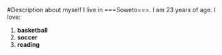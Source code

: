 #Description about myself 
I live in ===Soweto===. I am 23 years of age. 
I love:
  1. **basketball**
  2. **soccer**
  3. **reading** 
